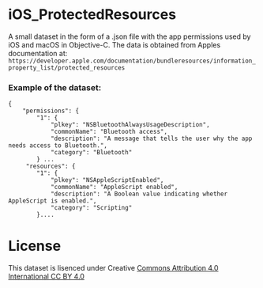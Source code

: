 # iOS_ProtectedResources
A small dataset in the form of a .json file with the app permissions used by iOS and macOS in Objective-C. The data is obtained from Apples documentation at:  `https://developer.apple.com/documentation/bundleresources/information_property_list/protected_resources`

### Example of the dataset:
```
{
    "permissions": {
        "1": {
            "plkey": "NSBluetoothAlwaysUsageDescription",
            "commonName": "Bluetooth access",
            "description": "A message that tells the user why the app needs access to Bluetooth.",
            "category": "Bluetooth"
        } ...
     "resources": {
        "1": {
            "plkey": "NSAppleScriptEnabled",
            "commonName": "AppleScript enabled",
            "description": "A Boolean value indicating whether AppleScript is enabled.",
            "category": "Scripting"
        }....

```

# License
This dataset is lisenced under Creative [Commons Attribution 4.0 International CC BY 4.0](https://creativecommons.org/licenses/by/4.0/)
